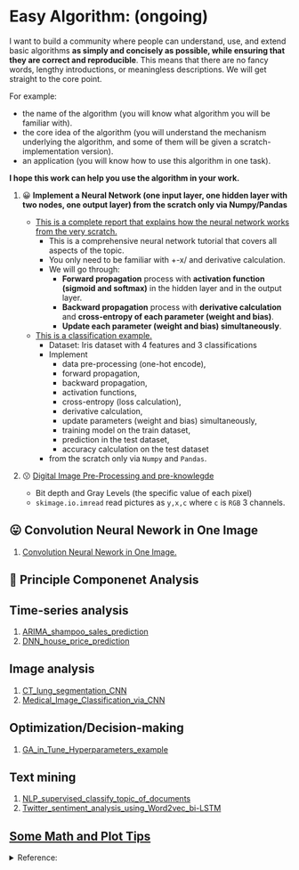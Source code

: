 # Easy Algorithm: (ongoing)

I want to build a community where people can understand, use, and extend basic algorithms **as simply and concisely as possible, while ensuring that they are correct and reproducible**. This means that there are no fancy words, lengthy introductions, or meaningless descriptions. We will get straight to the core point.

For example:
- the name of the algorithm (you will know what algorithm you will be familiar with).
- the core idea of the algorithm (you will understand the mechanism underlying the algorithm, and some of them will be given a scratch-implementation version).
- an application (you will know how to use this algorithm in one task).

**I hope this work can help you use the algorithm in your work.**

1. :grinning: **Implement a Neural Network (one input layer, one hidden layer with two nodes, one output layer) from the scratch only via Numpy/Pandas**
    - [This is a complete report that explains how the neural network works from the very scratch.](Report_How_Neural_Network_Really_Works.ipynb)
        - This is a comprehensive neural network tutorial that covers all aspects of the topic.
        - You only need to be familiar with +-x/ and derivative calculation.
        - We will go through:
            - **Forward propagation** process with **activation function (sigmoid and softmax)** in the hidden layer and in the output layer.
            - **Backward propagation** process with **derivative calculation** and **cross-entropy of each parameter (weight and bias)**.
            - **Update each parameter (weight and bias) simultaneously**.
    - [This is a classification example.](Nerual_Network_from_scratch_4features_3classification.ipynb)
       - Dataset: Iris dataset with 4 features and 3 classifications
       - Implement 
         - data pre-processing (one-hot encode), 
         - forward propagation,
         - backward propagation,
         - activation functions, 
         - cross-entropy (loss calculation), 
         - derivative calculation, 
         - update parameters (weight and bias) simultaneously, 
         - training model on the train dataset, 
         - prediction in the test dataset, 
         - accuracy calculation on the test dataset 
       - from the scratch only via ```Numpy``` and ```Pandas```.
    
2. :kissing: [Digital Image Pre-Processing and pre-knowlegde](Digital_Image_Pre_Processing.ipynb)
    - Bit depth and Gray Levels (the specific value of each pixel)
    - ```skimage.io.imread``` read pictures as ```y,x,c``` where ```c``` is ```RGB``` 3 channels.
## :stuck_out_tongue: Convolution Neural Nework in One Image
1. [Convolution Neural Nework in One Image.](Convolution_Neural_Nework_in_One_Image.ipynb)


## :slightly_smiling_face:	Principle Componenet Analysis

## Time-series analysis
1. [ARIMA_shampoo_sales_prediction](Time_series_prediction_shampoo_sales_via_ARIMA.ipynb)
2. [DNN_house_price_prediction](Time_series_prediction_shampoo_sales_via_DNN.ipynb)

## Image analysis
1. [CT_lung_segmentation_CNN](CT_lung_segmentation_CNN.ipynb)
2. [Medical_Image_Classification_via_CNN](Medical_Image_Classification_via_CNN.ipynb)

## Optimization/Decision-making
1. [GA_in_Tune_Hyperparameters_example](GA_in_Tune_Hyperparameters_example.ipynb)

## Text mining
1. [NLP_supervised_classify_topic_of_documents](NLP_supervised_classify_topic_of_documents.ipynb)
2. [Twitter_sentiment_analysis_using_Word2vec_bi-LSTM](Twitter_sentiment_analysis_using_Word2Vec_bi-LSTM.ipynb)

## [Some Math and Plot Tips](some_math_plot_tips.ipynb)

<details>
<summary>Reference:</summary>
1. https://youtu.be/HGwBXDKFk9I <br />
2. https://youtu.be/NItHNRc3awY
3. https://github.com/ikatyang/emoji-cheat-sheet/blob/master/README.md
</details>
